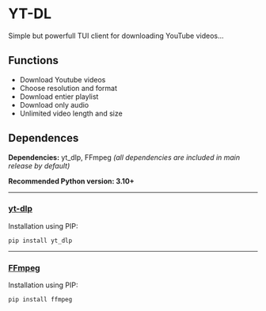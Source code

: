 # YT-DL
Simple but powerfull TUI client for downloading YouTube videos...

## Functions
- Download Youtube videos
- Choose resolution and format
- Download entier playlist
- Download only audio
- Unlimited video length and size

## Dependences
**Dependencies:** yt_dlp, FFmpeg
_(all dependencies are included in main release by default)_

**Recommended Python version: 3.10+**

---
### [**yt-dlp**](https://github.com/yt-dlp/yt-dlp)
Installation using PIP:

`pip install yt_dlp`

---
### [**FFmpeg**](https://ffmpeg.org/)
Installation using PIP:

`pip install ffmpeg`
